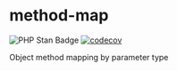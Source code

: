 # method-map
![PHP Stan Badge](https://img.shields.io/badge/PHPStan-level%208-brightgreen.svg?style=flat">)
[![codecov](https://codecov.io/gh/era269/method-map/branch/main/graph/badge.svg?token=VZ7OJEKRCM)](https://codecov.io/gh/era269/method-map)

Object method mapping by parameter type
